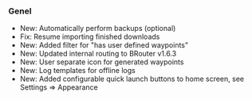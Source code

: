 ### Genel
- New: Automatically perform backups (optional)
- Fix: Resume importing finished downloads
- New: Added filter for "has user defined waypoints"
- New: Updated internal routing to BRouter v1.6.3
- New: User separate icon for generated waypoints
- New: Log templates for offline logs
- New: Added configurable quick launch buttons to home screen, see Settings => Appearance
